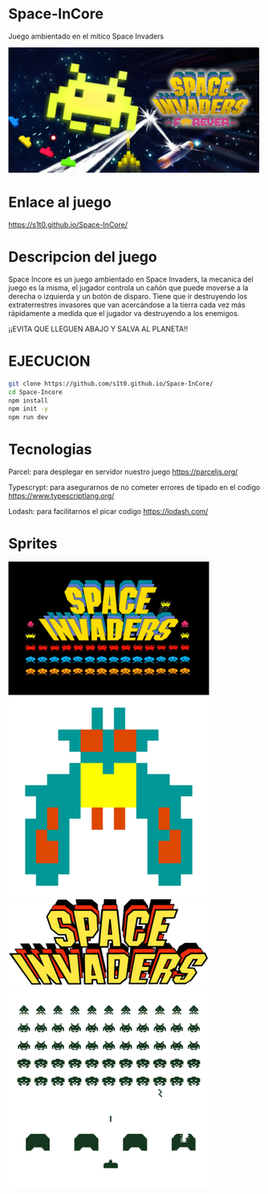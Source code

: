 # Space-InCore
Juego ambientado en el mitico Space Invaders


<img src="public/img/logoPrinci.jpg" width="500">


# Enlace al juego
https://s1t0.github.io/Space-InCore/

# Descripcion del juego
Space Incore es un juego ambientado en Space Invaders, la mecanica del juego es la misma, el jugador controla un cañón que puede moverse a la derecha o izquierda y un botón de disparo. Tiene que ir destruyendo los extraterrestres invasores  que van acercándose a la tierra cada vez más rápidamente a medida que el jugador va destruyendo a los enemigos. 

¡¡EVITA QUE LLEGUEN ABAJO Y SALVA AL PLANETA!!


# EJECUCION 

```bash
git clone https://github.com/s1t0.github.io/Space-InCore/
cd Space-Incore
npm install
npm init -y
npm run dev
```

# Tecnologias
Parcel: para desplegar en servidor nuestro juego  https://parceljs.org/

Typescrypt: para asegurarnos de no cometer errores de tipado en el codigo https://www.typescriptlang.org/

Lodash: para facilitarnos el picar codigo https://lodash.com/


# Sprites


<img src="public/img/logo.jpg" width="400">
<img src="public/img/nave2.png" width="400">
<img src="public/img/titulo.png" width="400">
<img src="public/img/actores.png" width="400">


